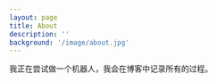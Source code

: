 ```yaml
---
layout: page
title: About
description: ''
background: '/image/about.jpg'
---
```


我正在尝试做一个机器人，我会在博客中记录所有的过程。